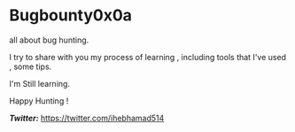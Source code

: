 # Bugbounty0x0a

all about bug hunting.

I try to share with you my process of learning , including tools that I've used , some tips. 

I'm Still learning.

Happy Hunting !

***Twitter:*** https://twitter.com/ihebhamad514
